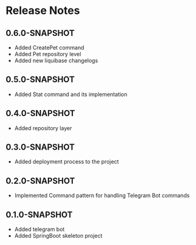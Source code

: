 # Release Notes
## 0.6.0-SNAPSHOT

* Added CreatePet command 
* Added Pet repository level 
* Added new liquibase changelogs

## 0.5.0-SNAPSHOT

* Added Stat command and its implementation

## 0.4.0-SNAPSHOT

* Added repository layer

## 0.3.0-SNAPSHOT

* Added deployment process to the project

## 0.2.0-SNAPSHOT

* Implemented Command pattern for handling Telegram Bot commands

## 0.1.0-SNAPSHOT

* Added telegram bot
* Added SpringBoot skeleton project





